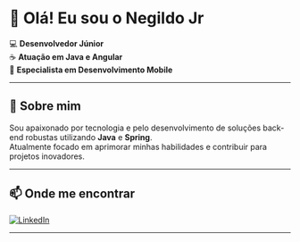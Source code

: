 # 👋 Olá! Eu sou o Negildo Jr

💻 **Desenvolvedor Júnior**  
☕ **Atuação em Java e Angular**  
📱 **Especialista em Desenvolvimento Mobile**  

---

## 🚀 Sobre mim
Sou apaixonado por tecnologia e pelo desenvolvimento de soluções back-end robustas utilizando **Java** e **Spring**.  
Atualmente focado em aprimorar minhas habilidades e contribuir para projetos inovadores.

---

## 📫 Onde me encontrar
[![LinkedIn](https://img.shields.io/badge/LinkedIn-Negildo%20Jr-blue?style=for-the-badge&logo=linkedin)](https:/www.linkedin.com/in/negildo-passos-3176b4175/)

---

